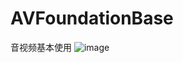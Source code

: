 # AVFoundationBase
音视频基本使用
![image](https://github.com/MMSuperD/AVFoundationBase/blob/master/视频播放器.gif?raw=true)
